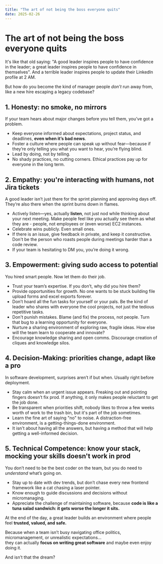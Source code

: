 ```yaml
---
title: "The art of not being the boss everyone quits"
date: 2025-02-26
---
```



# The art of not being the boss everyone quits

It's like that old saying: "A good leader inspires people to have confidence in the leader; a great leader inspires people to have confidence in themselves". And a terrible leader inspires people to update their LinkedIn profile at 2 AM.

But how do you become the kind of manager people *don’t* run away from, like a new hire escaping a legacy codebase?  

## 1. Honesty: no smoke, no mirrors  
If your team hears about major changes before you tell them, you’ve got a problem.  

- Keep everyone informed about expectations, project status, and deadlines, **even when it’s bad news**.
- Foster a culture where people can speak up without fear—because if they’re only telling you what you want to hear, you’re flying blind.  
- Lead by doing, not by telling.
- No shady practices, no cutting corners. Ethical practices pay up for everyone in the long term.

## 2. Empathy: you're interacting with humans, not Jira tickets
A good leader isn’t just there for the sprint planning and approving days off. They’re also there when the sprint burns down in flames.  

- Actively listen—yes, actually **listen**, not just nod while thinking about your next meeting. Make people feel like you actually see them as what they are - people, not employees or (even worse) EC2 instances.
- Celebrate wins publicly. Even small ones.
- If there is an issue, give feedback in private, and keep it constructive. Don't be the person who roasts people during meetings harder than a code review.  
- If your team is hesitating to DM you, you’re doing it wrong.

## 3. Empowerment: giving sudo access to potential  
You hired smart people. Now let them do their job.  

- Trust your team’s expertise. If you don’t, why did you hire them?  
- Provide opportunities for growth. No one wants to be stuck building file upload forms and excel exports forever.  
- Don’t hoard all the fun tasks for yourself or your pals. Be the kind of leader who shares with everyone the cool projects, not just the tedious repetitive tasks.
- Don't punish mistakes. Blame (and fix) the process, not people. Turn that bug to a learning opportunity for everyone.
- Nurture a sharing environment of exploring raw, fragile ideas. How else will the team learn to cooperate and innovate?
- Encourage knowledge sharing and open comms. Discourage creation of cliques and knowledge silos.

## 4. Decision-Making: priorities change, adapt like a pro  
In software development, surprises aren’t if but when. Usually right before deployment.

- Stay calm when an urgent issue appears. Freaking out and pointing fingers doesn’t fix prod. If anything, it only makes people reluctant to get the job done.  
- Be transparent when priorities shift, nobody likes to throw a few weeks worth of work to the trash bin, but it's part of the job sometimes.
- Learn the fine art of saying "no" to noise. A distraction-free environment, is a getting-things-done environment.
- It isn't about having all the answers, but having a method that will help getting a well-informed decision.

## 5. Technical Competence: know your stack, mocking your skills doesn't work in prod
You don’t need to be the best coder on the team, but you do need to *understand* what’s going on.  

- Stay up to date with dev trends, but don’t chase every new frontend framework like a cat chasing a laser pointer.  
- Know enough to guide discussions and decisions without micromanaging.  
- Appreciate the challenge of maintaining software, because **code is like a tuna salad sandwich: it gets worse the longer it sits.**

At the end of the day, a great leader builds an environment where people feel **trusted, valued, and safe.**  

Because when a team isn’t busy navigating office politics, micromanagement, or unrealistic expectations…  
they can actually **focus on writing great software** and maybe even enjoy doing it.  

And isn’t that the dream?  
